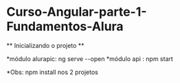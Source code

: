 # Curso-Angular-parte-1-Fundamentos-Alura

** Inicializando o projeto **

*módulo alurapic: ng serve --open
*módulo api		: npm start

*Obs: npm install nos 2 projetos
